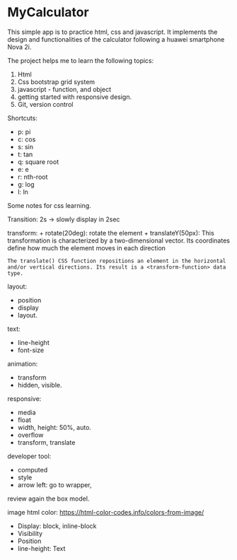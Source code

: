 # MyCalculator
This simple app is to practice html, css and javascript. It implements the design and functionalities of the calculator following a huawei smartphone Nova 2i.

The project helps me to learn the following topics:
1) Html
2) Css bootstrap grid system
3) javascript - function, and object
4) getting started with responsive design.
5) Git, version control


Shortcuts:
- p: pi
- c: cos
- s: sin
- t: tan
- q: square root
- e: e
- r: nth-root
- g: log
- l: ln



Some notes for css learning.

Transition: 2s -> slowly display in 2sec

transform:
	+ rotate(20deg): rotate the element
	+ translateY(50px): This transformation is characterized by a two-dimensional vector. Its coordinates define how much the element moves in each direction

	The translate() CSS function repositions an element in the horizontal and/or vertical directions. Its result is a <transform-function> data type.

layout:
- position
- display
- layout.

text:
- line-height
- font-size

animation:
- transform
- hidden, visible.

responsive:
- media
- float
- width, height: 50%, auto.
- overflow
- transform, translate

developer tool:
- computed
- style
- arrow left: go to wrapper,

review again the box model.

image html color: https://html-color-codes.info/colors-from-image/

+ Display: block, inline-block
+ Visibility
+ Position
+ line-height: Text



